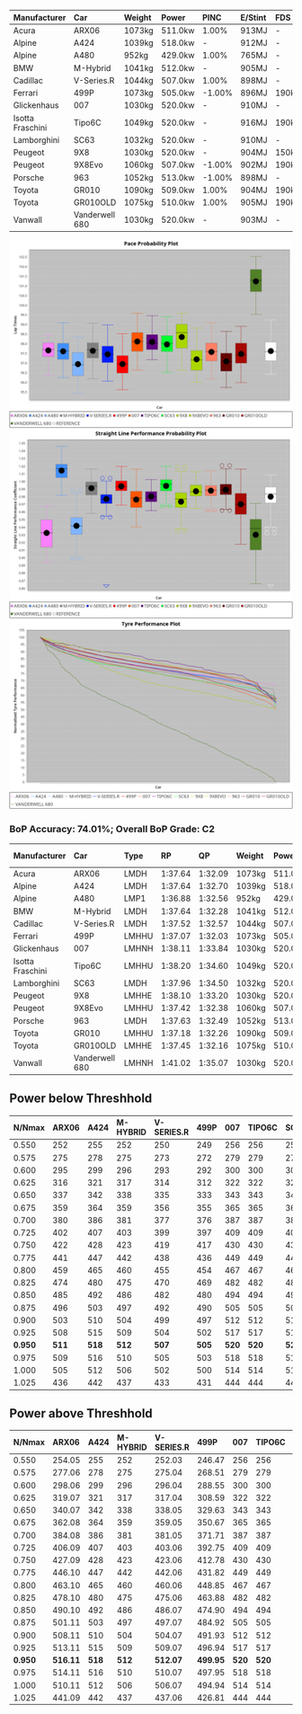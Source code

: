 | Manufacturer     | Car            | Weight | Power   | PINC    | E/Stint | FDS     |
|:-|:-|:-|:-|:-|:-|:-|
| Acura            | ARX06          | 1073kg | 511.0kw | 1.00%   | 913MJ   |    -    |
| Alpine           | A424           | 1039kg | 518.0kw |    -    | 912MJ   |    -    |
| Alpine           | A480           | 952kg  | 429.0kw | 1.00%   | 765MJ   |    -    |
| BMW              | M-Hybrid       | 1041kg | 512.0kw |    -    | 905MJ   |    -    |
| Cadillac         | V-Series.R     | 1044kg | 507.0kw | 1.00%   | 898MJ   |    -    |
| Ferrari          | 499P           | 1073kg | 505.0kw | -1.00%  | 896MJ   | 190kph  |
| Glickenhaus      | 007            | 1030kg | 520.0kw |    -    | 910MJ   |    -    |
| Isotta Fraschini | Tipo6C         | 1049kg | 520.0kw |    -    | 916MJ   | 190kph  |
| Lamborghini      | SC63           | 1032kg | 520.0kw |    -    | 910MJ   |    -    |
| Peugeot          | 9X8            | 1030kg | 520.0kw |    -    | 904MJ   | 150kph  |
| Peugeot          | 9X8Evo         | 1060kg | 507.0kw | -1.00%  | 902MJ   | 190kph  |
| Porsche          | 963            | 1052kg | 513.0kw | -1.00%  | 898MJ   |    -    |
| Toyota           | GR010          | 1090kg | 509.0kw | 1.00%   | 904MJ   | 190kph  |
| Toyota           | GR010OLD       | 1075kg | 510.0kw | 1.00%   | 905MJ   | 190kph  |
| Vanwall          | Vanderwell 680 | 1030kg | 520.0kw |    -    | 903MJ   |    -    |

![PACECHART](./IMG/ACOMETHOD.png)
![STRAIGHTLINEPERFORMANCECHART](./IMG/ACOMETHOD_sp.png)
![TYREPERFORMANCECHART](./IMG/ACOMETHOD_tw.png)

### BoP Accuracy: 74.01%; Overall BoP Grade: C2
| Manufacturer     | Car            | Type  | RP      | QP      | Weight | Power¹  | Threshhold | PINC    | Power²   | E/Stint | AVG Vmax  | FDS     | RDLC | L/Stint | BOP-Grade | Model Accuracy | Model Points | Match%  | SimDiff |
|:-|:-|:-|:-|:-|:-|:-|:-|:-|:-|:-|:-|:-|:-|:-|:-|:-|:-|:-|:-|
| Acura            | ARX06          | LMDH  | 1:37.64 | 1:32.09 | 1073kg | 511.0kw | 210.0kph   | 1.00%   | 516.10kw |  913MJ  | 308.04kph |    -    | 1.00 | 29      | +D1       | 100.00%        | 995          | 68.79%  | ±0.04s  |
| Alpine           | A424           | LMDH  | 1:37.64 | 1:32.70 | 1039kg | 518.0kw | 210.0kph   |    -    | 518.00kw |  912MJ  | 323.54kph |    -    | 1.01 | 29      | ~A1       | 86.43%         | 618          | 95.58%  | #       |
| Alpine           | A480           | LMP1  | 1:36.88 | 1:32.56 |  952kg | 429.0kw | 210.0kph   | 1.00%   | 433.30kw |  765MJ  | 308.23kph |    -    | 0.98 | 27      | -E1       | 68.63%         | 967          | 59.20%  | #       |
| BMW              | M-Hybrid       | LMDH  | 1:37.64 | 1:32.28 | 1041kg | 512.0kw | 210.0kph   |    -    | 512.00kw |  905MJ  | 318.99kph |    -    | 1.02 | 29      | +A2       | 93.77%         | 1672         | 90.00%  | ±0.07s  |
| Cadillac         | V-Series.R     | LMDH  | 1:37.52 | 1:32.57 | 1044kg | 507.0kw | 210.0kph   | 1.00%   | 512.10kw |  898MJ  | 315.16kph |    -    | 1.02 | 29      | -A2       | 83.12%         | 1921         | 92.55%  | ±0.23s  |
| Ferrari          | 499P           | LMHHU | 1:37.07 | 1:32.03 | 1073kg | 505.0kw | 210.0kph   | -1.00%  | 500.00kw |  896MJ  | 316.28kph | 190kph  | 1.01 | 29      | -C2       | 69.49%         | 1950         | 71.34%  | #       |
| Glickenhaus      | 007            | LMHNH | 1:38.11 | 1:33.84 | 1030kg | 520.0kw | 210.0kph   |    -    | 520.00kw |  910MJ  | 318.14kph |    -    | 0.96 | 29      | ~A1       | 89.50%         | 1518         | 100.00% | #       |
| Isotta Fraschini | Tipo6C         | LMHHU | 1:38.20 | 1:34.60 | 1049kg | 520.0kw | 210.0kph   |    -    | 520.00kw |  916MJ  | 317.77kph | 190kph  | 1.05 | 29      | +E2       | 73.56%         | 64           | 54.27%  | #       |
| Lamborghini      | SC63           | LMDH  | 1:37.96 | 1:34.50 | 1032kg | 520.0kw | 210.0kph   |    -    | 520.00kw |  910MJ  | 320.75kph |    -    | 1.05 | 29      | +B1       | 95.82%         | 459          | 85.31%  | #       |
| Peugeot          | 9X8            | LMHHE | 1:38.10 | 1:33.20 | 1030kg | 520.0kw | 210.0kph   |    -    | 520.00kw |  904MJ  | 317.08kph | 150kph  | 1.04 | 29      | ~A1       | 88.75%         | 2383         | 100.00% | #       |
| Peugeot          | 9X8Evo         | LMHHU | 1:37.42 | 1:32.38 | 1060kg | 507.0kw | 210.0kph   | -1.00%  | 501.90kw |  902MJ  | 316.42kph | 190kph  | 1.00 | 29      | -A2       | 66.97%         | 221          | 94.25%  | #       |
| Porsche          | 963            | LMDH  | 1:37.63 | 1:32.49 | 1052kg | 513.0kw | 210.0kph   | -1.00%  | 507.90kw |  898MJ  | 317.21kph |    -    | 1.01 | 29      | ~A1       | 81.02%         | 5243         | 100.00% | ±0.12s  |
| Toyota           | GR010          | LMHHU | 1:37.18 | 1:32.26 | 1090kg | 509.0kw | 210.0kph   | 1.00%   | 514.10kw |  904MJ  | 315.59kph | 190kph  | 1.00 | 29      | -C1       | 73.70%         | 2701         | 76.55%  | #       |
| Toyota           | GR010OLD       | LMHHE | 1:37.45 | 1:32.16 | 1075kg | 510.0kw | 210.0kph   | 1.00%   | 515.10kw |  905MJ  | 313.93kph | 190kph  | 1.02 | 29      | -B2       | 99.03%         | 1536         | 80.82%  | #       |
| Vanwall          | Vanderwell 680 | LMHNH | 1:41.02 | 1:35.07 | 1030kg | 520.0kw | 210.0kph   |    -    | 520.00kw |  903MJ  | 310.54kph |    -    | 1.02 | 29      | +Ω2       | 97.01%         | 649          | -58.48% | #       |

## Power below Threshhold
| N/Nmax    | ARX06   | A424    | M-HYBRID | V-SERIES.R | 499P    | 007     | TIPO6C  | SC63    | 9X8     | 9X8EVO  | 963     | GR010   | GR010OLD | VANDERWELL 680 | ​     | RPM      | A480       |
|:-|:-|:-|:-|:-|:-|:-|:-|:-|:-|:-|:-|:-|:-|:-|:-|:-|:-|
|  0.550    |  252    |  255    |  252     |  250       |  249    |  256    |  256    |  256    |  256    |  250    |  253    |  251    |  251     |  256           |  ​    |   --     |  0.00      |
|  0.575    |  275    |  278    |  275     |  273       |  272    |  279    |  279    |  279    |  279    |  273    |  276    |  274    |  274     |  279           |  ​    |   --     |  0.00      |
|  0.600    |  295    |  299    |  296     |  293       |  292    |  300    |  300    |  300    |  300    |  293    |  296    |  294    |  295     |  300           |  ​    |   --     |  0.00      |
|  0.625    |  316    |  321    |  317     |  314       |  312    |  322    |  322    |  322    |  322    |  314    |  317    |  315    |  316     |  322           |  ​    |   --     |  0.00      |
|  0.650    |  337    |  342    |  338     |  335       |  333    |  343    |  343    |  343    |  343    |  335    |  338    |  336    |  337     |  343           |  ​    |   --     |  0.00      |
|  0.675    |  359    |  364    |  359     |  356       |  355    |  365    |  365    |  365    |  365    |  356    |  360    |  357    |  358     |  365           |  ​    |   --     |  0.00      |
|  0.700    |  380    |  386    |  381     |  377       |  376    |  387    |  387    |  387    |  387    |  377    |  382    |  379    |  380     |  387           |  ​    |   --     |  0.00      |
|  0.725    |  402    |  407    |  403     |  399       |  397    |  409    |  409    |  409    |  409    |  399    |  403    |  400    |  401     |  409           |  ​    |   --     |  0.00      |
|  0.750    |  422    |  428    |  423     |  419       |  417    |  430    |  430    |  430    |  430    |  419    |  424    |  421    |  422     |  430           |  ​    |   --     |  0.00      |
|  0.775    |  441    |  447    |  442     |  438       |  436    |  449    |  449    |  449    |  449    |  438    |  443    |  440    |  441     |  449           |  ​    |  5000    |  253.25    |
|  0.800    |  459    |  465    |  460     |  455       |  454    |  467    |  467    |  467    |  467    |  455    |  461    |  457    |  458     |  467           |  ​    |  5500    |  298.29    |
|  0.825    |  474    |  480    |  475     |  470       |  469    |  482    |  482    |  482    |  482    |  470    |  476    |  472    |  473     |  482           |  ​    |  6000    |  333.33    |
|  0.850    |  485    |  492    |  486     |  482       |  480    |  494    |  494    |  494    |  494    |  482    |  487    |  484    |  485     |  494           |  ​    |  6500    |  377.37    |
|  0.875    |  496    |  503    |  497     |  492       |  490    |  505    |  505    |  505    |  505    |  492    |  498    |  494    |  495     |  505           |  ​    |  7000    |  421.41    |
|  0.900    |  503    |  510    |  504     |  499       |  497    |  512    |  512    |  512    |  512    |  499    |  505    |  501    |  502     |  512           |  ​    |  7500    |  431.42    |
|  0.925    |  508    |  515    |  509     |  504       |  502    |  517    |  517    |  517    |  517    |  504    |  510    |  506    |  507     |  517           |  ​    |  8000    |  427.42    |
| **0.950** | **511** | **518** | **512**  | **507**    | **505** | **520** | **520** | **520** | **520** | **507** | **513** | **509** | **510**  | **520**        | **​** | **8500** | **430.42** |
|  0.975    |  509    |  516    |  510     |  505       |  503    |  518    |  518    |  518    |  518    |  505    |  511    |  507    |  508     |  518           |  ​    |  9000    |  215.21    |
|  1.000    |  505    |  512    |  506     |  502       |  500    |  514    |  514    |  514    |  514    |  502    |  507    |  504    |  505     |  514           |  ​    |   --     |  0.00      |
|  1.025    |  436    |  442    |  437     |  433       |  431    |  444    |  444    |  444    |  444    |  433    |  438    |  435    |  436     |  444           |  ​    |   --     |  0.00      |

## Power above Threshhold
| N/Nmax    | ARX06      | A424    | M-HYBRID | V-SERIES.R | 499P       | 007     | TIPO6C  | SC63    | 9X8     | 9X8EVO     | 963        | GR010      | GR010OLD   | VANDERWELL 680 | ​     | RPM      | A480       |
|:-|:-|:-|:-|:-|:-|:-|:-|:-|:-|:-|:-|:-|:-|:-|:-|:-|:-|
|  0.550    |  254.05    |  255    |  252     |  252.03    |  246.47    |  256    |  256    |  256    |  256    |  247.46    |  250.43    |  253.04    |  254.05    |  256           |  ​    |   --     |  0.00      |
|  0.575    |  277.06    |  278    |  275     |  275.04    |  268.51    |  279    |  279    |  279    |  279    |  270.50    |  273.47    |  276.05    |  277.05    |  279           |  ​    |   --     |  0.00      |
|  0.600    |  298.06    |  299    |  296     |  296.04    |  288.55    |  300    |  300    |  300    |  300    |  290.54    |  293.50    |  297.05    |  297.06    |  300           |  ​    |   --     |  0.00      |
|  0.625    |  319.07    |  321    |  317     |  317.04    |  308.59    |  322    |  322    |  322    |  322    |  310.58    |  314.54    |  318.06    |  319.06    |  322           |  ​    |   --     |  0.00      |
|  0.650    |  340.07    |  342    |  338     |  338.05    |  329.63    |  343    |  343    |  343    |  343    |  331.61    |  335.57    |  339.06    |  340.07    |  343           |  ​    |   --     |  0.00      |
|  0.675    |  362.08    |  364    |  359     |  359.05    |  350.67    |  365    |  365    |  365    |  365    |  352.65    |  356.61    |  361.06    |  362.07    |  365           |  ​    |   --     |  0.00      |
|  0.700    |  384.08    |  386    |  381     |  381.05    |  371.71    |  387    |  387    |  387    |  387    |  373.69    |  377.65    |  383.07    |  383.07    |  387           |  ​    |   --     |  0.00      |
|  0.725    |  406.09    |  407    |  403     |  403.06    |  392.75    |  409    |  409    |  409    |  409    |  394.73    |  399.68    |  404.07    |  405.08    |  409           |  ​    |   --     |  0.00      |
|  0.750    |  427.09    |  428    |  423     |  423.06    |  412.78    |  430    |  430    |  430    |  430    |  414.77    |  419.72    |  425.07    |  426.08    |  430           |  ​    |   --     |  0.00      |
|  0.775    |  446.10    |  447    |  442     |  442.06    |  431.82    |  449    |  449    |  449    |  449    |  433.80    |  438.75    |  444.08    |  445.09    |  449           |  ​    |  5000    |  253.25    |
|  0.800    |  463.10    |  465    |  460     |  460.06    |  448.85    |  467    |  467    |  467    |  467    |  450.84    |  455.78    |  462.08    |  463.09    |  467           |  ​    |  5500    |  298.29    |
|  0.825    |  478.10    |  480    |  475     |  475.06    |  463.88    |  482    |  482    |  482    |  482    |  465.86    |  470.81    |  477.08    |  478.09    |  482           |  ​    |  6000    |  333.33    |
|  0.850    |  490.10    |  492    |  486     |  486.07    |  474.90    |  494    |  494    |  494    |  494    |  476.88    |  482.83    |  488.09    |  489.09    |  494           |  ​    |  6500    |  377.37    |
|  0.875    |  501.11    |  503    |  497     |  497.07    |  484.92    |  505    |  505    |  505    |  505    |  486.90    |  492.84    |  499.09    |  500.10    |  505           |  ​    |  7000    |  421.41    |
|  0.900    |  508.11    |  510    |  504     |  504.07    |  491.93    |  512    |  512    |  512    |  512    |  493.92    |  499.86    |  506.09    |  507.10    |  512           |  ​    |  7500    |  431.42    |
|  0.925    |  513.11    |  515    |  509     |  509.07    |  496.94    |  517    |  517    |  517    |  517    |  498.92    |  504.86    |  511.09    |  512.10    |  517           |  ​    |  8000    |  427.42    |
| **0.950** | **516.11** | **518** | **512**  | **512.07** | **499.95** | **520** | **520** | **520** | **520** | **501.93** | **507.87** | **514.09** | **515.10** | **520**        | **​** | **8500** | **430.42** |
|  0.975    |  514.11    |  516    |  510     |  510.07    |  497.95    |  518    |  518    |  518    |  518    |  499.93    |  505.87    |  512.09    |  513.10    |  518           |  ​    |  9000    |  215.21    |
|  1.000    |  510.11    |  512    |  506     |  506.07    |  494.94    |  514    |  514    |  514    |  514    |  496.92    |  502.86    |  508.09    |  509.10    |  514           |  ​    |   --     |  0.00      |
|  1.025    |  441.09    |  442    |  437     |  437.06    |  426.81    |  444    |  444    |  444    |  444    |  428.79    |  433.74    |  439.08    |  440.09    |  444           |  ​    |   --     |  0.00      |
